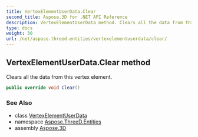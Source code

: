 ```yaml
---
title: VertexElementUserData.Clear
second_title: Aspose.3D for .NET API Reference
description: VertexElementUserData method. Clears all the data from this vertex element
type: docs
weight: 30
url: /net/aspose.threed.entities/vertexelementuserdata/clear/
---
```

## VertexElementUserData.Clear method

Clears all the data from this vertex element.

```csharp
public override void Clear()
```

### See Also

* class [VertexElementUserData](../)
* namespace [Aspose.ThreeD.Entities](../../../aspose.threed.entities/)
* assembly [Aspose.3D](../../../)


